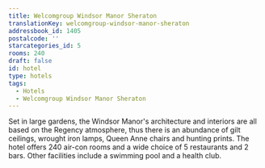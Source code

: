 ```yaml
---
title: Welcomgroup Windsor Manor Sheraton
translationKey: welcomgroup-windsor-manor-sheraton
addressbook_id: 1405
postalcode: ''
starcategories_id: 5
rooms: 240
draft: false
id: hotel
type: hotels
tags:
  - Hotels
  - Welcomgroup Windsor Manor Sheraton
---
```

Set in large gardens, the Windsor Manor's architecture and interiors are all based on the Regency atmosphere, thus there is an abundance of gilt ceilings,  wrought iron lamps, Queen Anne chairs and  hunting prints. The hotel offers 240 air-con rooms and a wide choice of 5 restaurants and 2 bars. Other facilities include a swimming pool and a health club.